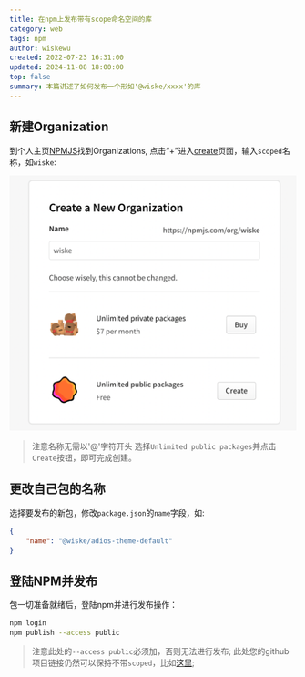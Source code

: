```yaml
---
title: 在npm上发布带有scope命名空间的库
category: web
tags: npm
author: wiskewu
created: 2022-07-23 16:31:00
updated: 2024-11-08 18:00:00
top: false
summary: 本篇讲述了如何发布一个形如'@wiske/xxxx'的库
---
```


## 新建Organization

到个人主页[NPMJS](https://www.npmjs.com/settings/wiskewu/profile)找到Organizations, 点击“+”进入[create](https://www.npmjs.com/org/create)页面，输入`scoped`名称，如`wiske`:

![create-a-new-organization](./assets/20220723-create-a-new-organization.png)

> 注意名称无需以'@'字符开头
选择`Unlimited public packages`并点击`Create`按钮，即可完成创建。

## 更改自己包的名称

选择要发布的新包，修改`package.json`的`name`字段，如:

```json
{
    "name": "@wiske/adios-theme-default"
}
```

## 登陆NPM并发布

包一切准备就绪后，登陆npm并进行发布操作：

```bash
npm login
npm publish --access public
```

> 注意此处的`--access public`必须加，否则无法进行发布;
> 此处您的github项目链接仍然可以保持不带`scoped`，比如[这里](https://github.com/wiskewu/adios-theme-default);